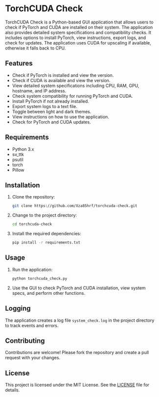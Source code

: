 # TorchCUDA Check

TorchCUDA Check is a Python-based GUI application that allows users to check if PyTorch and CUDA are installed on their system. The application also provides detailed system specifications and compatibility checks. It includes options to install PyTorch, view instructions, export logs, and check for updates. The application uses CUDA for upscaling if available, otherwise it falls back to CPU.

## Features

- Check if PyTorch is installed and view the version.
- Check if CUDA is available and view the version.
- View detailed system specifications including CPU, RAM, GPU, hostname, and IP address.
- Check system compatibility for running PyTorch and CUDA.
- Install PyTorch if not already installed.
- Export system logs to a text file.
- Toggle between light and dark themes.
- View instructions on how to use the application.
- Check for PyTorch and CUDA updates.

## Requirements

- Python 3.x
- sv_ttk
- psutil
- torch
- Pillow

## Installation

1. Clone the repository:

    ```bash
    git clone https://github.com/Xza85hrf/torchcuda-check.git
    ```

2. Change to the project directory:

    ```bash
    cd torchcuda-check
    ```

3. Install the required dependencies:

    ```bash
    pip install -r requirements.txt
    ```

## Usage

1. Run the application:

    ```bash
    python torchcuda_check.py
    ```

2. Use the GUI to check PyTorch and CUDA installation, view system specs, and perform other functions.

## Logging

The application creates a log file `system_check.log` in the project directory to track events and errors.

## Contributing

Contributions are welcome! Please fork the repository and create a pull request with your changes.

## License

This project is licensed under the MIT License. See the [LICENSE](LICENSE) file for details.

